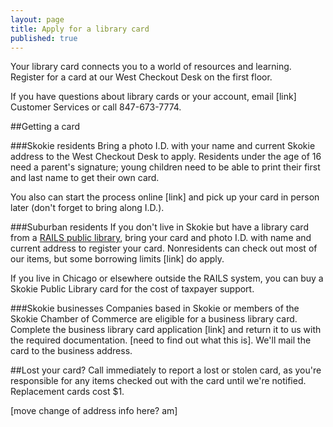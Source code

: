 ```yaml
---
layout: page
title: Apply for a library card
published: true
---
```


Your library card connects you to a world of resources and learning. Register for a card at our West Checkout Desk on the first floor. 

If you have questions about library cards or your account, email [link] Customer Services or call 847-673-7774.

##Getting a card

###Skokie residents
Bring a photo I.D. with your name and current Skokie address to the West Checkout Desk to apply. Residents under the age of 16 need a parent's signature; young children need to be able to print their first and last name to get their own card. 

You also can start the process online [link] and pick up your card in person later (don't forget to bring along I.D.).

###Suburban residents
If you don't live in Skokie but have a library card from a [RAILS public library](http://www.librarylearning.info/libraries/?LibSys=RAILS&LibraryTypeID=1), bring your card and photo I.D. with name and current address to register your card. Nonresidents can check out most of our items, but some borrowing limits [link] do apply. 

If you live in Chicago or elsewhere outside the RAILS system, you can buy a Skokie Public Library card for the cost of taxpayer support.

###Skokie businesses
Companies based in Skokie or members of the Skokie Chamber of Commerce are eligible for a business library card. Complete the business library card application [link] and return it to us with the required documentation. [need to find out what this is]. We'll mail the card to the business address.

##Lost your card?
Call immediately to report a lost or stolen card, as you're responsible for any items checked out with the card until we're notified. Replacement cards cost $1.

[move change of address info here? am]